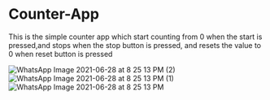 
# Counter-App

This is the simple counter app which start counting from 0 when the start is pressed,and stops when the stop button is pressed,
and resets the value to 0 when reset button is pressed

![WhatsApp Image 2021-06-28 at 8 25 13 PM (2)](https://user-images.githubusercontent.com/63964710/123658565-79a7fb00-d84f-11eb-98a0-b7c57ac75c48.jpeg)
![WhatsApp Image 2021-06-28 at 8 25 13 PM (1)](https://user-images.githubusercontent.com/63964710/123658604-83316300-d84f-11eb-8d60-98e3434c8dda.jpeg)
![WhatsApp Image 2021-06-28 at 8 25 13 PM](https://user-images.githubusercontent.com/63964710/123658612-8593bd00-d84f-11eb-8293-f05b0d87f74a.jpeg)

